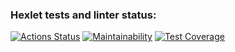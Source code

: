 ### Hexlet tests and linter status:
[![Actions Status](https://github.com/Zotov2003/python-project-52/actions/workflows/hexlet-check.yml/badge.svg)](https://github.com/Zotov2003/python-project-52/actions)
[![Maintainability](https://api.codeclimate.com/v1/badges/358a0126206f903189b7/maintainability)](https://codeclimate.com/github/Zotov2003/python-project-52/maintainability)
[![Test Coverage](https://api.codeclimate.com/v1/badges/358a0126206f903189b7/test_coverage)](https://codeclimate.com/github/Zotov2003/python-project-52/test_coverage)
